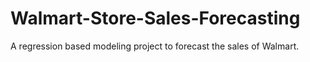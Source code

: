 # Walmart-Store-Sales-Forecasting
A regression based modeling project to forecast the sales of Walmart.
